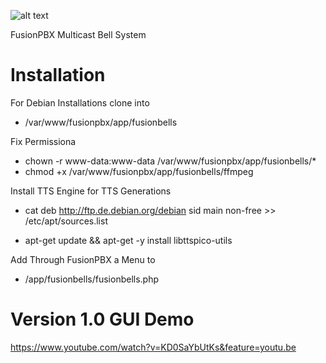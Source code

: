 ![alt text](https://raw.githubusercontent.com/cfikes/FusionBells/master/img/fblogo.png)

FusionPBX Multicast Bell System

#  Installation

For Debian Installations clone into

* /var/www/fusionpbx/app/fusionbells

Fix Permissiona 

* chown -r www-data:www-data /var/www/fusionpbx/app/fusionbells/*
* chmod +x /var/www/fusionpbx/app/fusionbells/ffmpeg 

Install TTS Engine for TTS Generations

* cat deb http://ftp.de.debian.org/debian sid main non-free >> /etc/apt/sources.list

* apt-get update && apt-get -y install libttspico-utils

Add Through FusionPBX a Menu to 

* /app/fusionbells/fusionbells.php

# Version 1.0 GUI Demo

https://www.youtube.com/watch?v=KD0SaYbUtKs&feature=youtu.be
